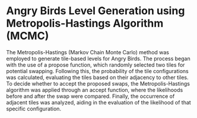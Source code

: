# Angry Birds Level Generation using Metropolis-Hastings Algorithm (MCMC)

The Metropolis-Hastings (Markov Chain Monte Carlo) method was employed to generate tile-based levels for Angry Birds. 
The process began with the use of a propose function, which randomly selected two tiles for potential swapping. 
Following this, the probability of the tile configurations was calculated, evaluating the tiles based on their adjacency to other tiles. 
To decide whether to accept the proposed swaps, the Metropolis-Hastings algorithm was applied through an accept function, where the likelihoods before and after the swap were compared. 
Finally, the occurrence of adjacent tiles was analyzed, aiding in the evaluation of the likelihood of that specific configuration.
